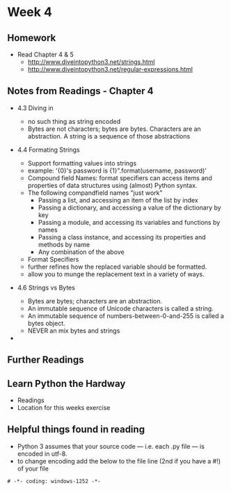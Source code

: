 # Week 4
## Homework

* Read Chapter 4 & 5
  * http://www.diveintopython3.net/strings.html
  * http://www.diveintopython3.net/regular-expressions.html

## Notes from Readings - Chapter 4

* 4.3 Diving in
  * no such thing as string encoded
  * Bytes are not characters; bytes are bytes. Characters are an abstraction. A string is a sequence of those abstractions
* 4.4 Formating Strings
  * Support formatting values into strings
  * example: '{0}'s password is {1}".format(username, password)'
  * Compound field Names: format specifiers can access items and properties of data structures using (almost) Python syntax.
  * The following compandfield names "just work"
    * Passing a list, and accessing an item of the list by index
    * Passing a dictionary, and accessing a value of the dictionary by key
    * Passing a module, and accessing its variables and functions by names
    * Passing a class instance, and accessing its properties and methods by name
    * Any combination of the above
  *  Format Specifiers
    * further refines how the replaced variable should be formatted.
    * allow you to munge the replacement text in a variety of ways.
* 4.6 Strings vs Bytes
  * Bytes are bytes; characters are an abstraction.
  * An immutable sequence of Unicode characters is called a string.
  * An immutable sequence of numbers-between-0-and-255 is called a bytes object.
  * NEVER an mix bytes and strings

*

## Further Readings


## Learn Python the Hardway

* Readings
* Location for this weeks exercise

## Helpful things found in reading

* Python 3 assumes that your source code — i.e. each .py file — is encoded in utf-8.
* to change encoding add the below to the file line (2nd if you have a #!) of your file
```
# -*- coding: windows-1252 -*-
```
